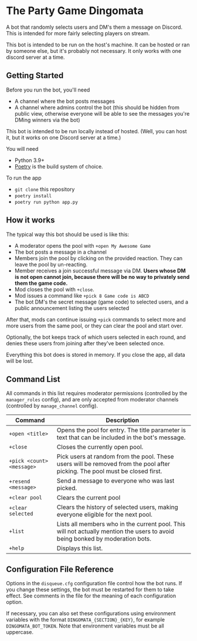 # The Party Game Dingomata
A bot that randomly selects users and DM's them a message on Discord. This is intended for more fairly selecting 
players on stream. 

This bot is intended to be run on the host's machine. It can be hosted or ran by someone else, but it's probably not
necessary. It only works with one discord server at a time.

## Getting Started

Before you run the bot, you'll need 
- A channel where the bot posts messages
- A channel where admins control the bot (this should be hidden from public view, otherwise everyone will be able to 
  see the messages you're DMing winners via the bot)

This bot is intended to be run locally instead of hosted. (Well, you can host it, but it works on one Discord server 
at a time.)

You will need 
- Python 3.9+ 
- [Poetry](https://python-poetry.org/docs/#installation) is the build system of choice.

To run the app
- `git clone` this repository
- `poetry install`
- `poetry run python app.py`

## How it works

The typical way this bot should be used is like this:

- A moderator opens the pool with `+open My Awesome Game`
- The bot posts a message in a channel
- Members join the pool by clicking on the provided reaction. They can leave the pool by un-reacting.
- Member receives a join successful message via DM. **Users whose DM is not open cannot join, because there will be no way to privately send them the game code.** 
- Mod closes the pool with `+close`.
- Mod issues a command like `+pick 8 Game code is ABCD`
- The bot DM's the secret message (game code) to selected users, and a public announcement listing the users selected

After that, mods can continue issuing `+pick` commands to select more and more users from the same pool, or they can
clear the pool and start over.

Optionally, the bot keeps track of which users selected in each round, and denies these users from joining after they've
been selected once.

Everything this bot does is stored in memory. If you close the app, all data will be lost. 

## Command List

All commands in this list requires moderator permissions (controlled by the `manager_roles` config), and are only 
accepted from moderator channels (controlled by `manage_channel` config).

| Command | Description |
| --- | --- |
| `+open <title>` | Opens the pool for entry. The title parameter is text that can be included in the bot's message. |
| `+close` | Closes the currently open pool. |
| `+pick <count> <message>` | Pick <count> users at random from the pool. These users will be removed from the pool after picking. The pool must be closed first. |
| `+resend <message>` | Send a message to everyone who was last picked. |
| `+clear pool` | Clears the current pool |
| `+clear selected` | Clears the history of selected users, making everyone eligible for the next pool. |
| `+list` | Lists all members who in the current pool. This will not actually mention the users to avoid being bonked by moderation bots.
| `+help` | Displays this list. |

## Configuration File Reference

Options in the `disqueue.cfg` configuration file control how the bot runs. If you change these settings, the bot must 
be restarted for them to take effect. See comments in the file for the meaning of each configuration option.

If necessary, you can also set these configurations using environment variables with the format 
`DINGOMATA_{SECTION}_{KEY}`, for example `DINGOMATA_BOT_TOKEN`. Note that environment variables must be all uppercase.
